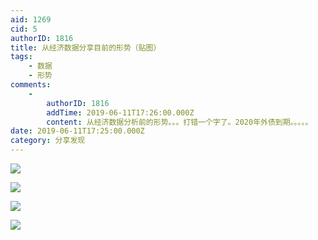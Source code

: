 ```yaml
---
aid: 1269
cid: 5
authorID: 1816
title: 从经济数据分享目前的形势（贴图）
tags:
    - 数据
    - 形势
comments:
    -
        authorID: 1816
        addTime: 2019-06-11T17:26:00.000Z
        content: 从经济数据分析前的形势。。。打错一个字了。2020年外债到期。。。。。
date: 2019-06-11T17:25:00.000Z
category: 分享发现
---
```


![](https://media.discordapp.net/attachments/296692840350613515/587436874461609985/20190610082356.png)

![](https://cdn.discordapp.com/attachments/296692840350613515/587436910964768798/QQ20190610082333.png)

![](https://cdn.discordapp.com/attachments/296692840350613515/587436975481552959/QQ20190610082341.png)

![](https://cdn.discordapp.com/attachments/296692840350613515/588055734936141867/unknown.png)
